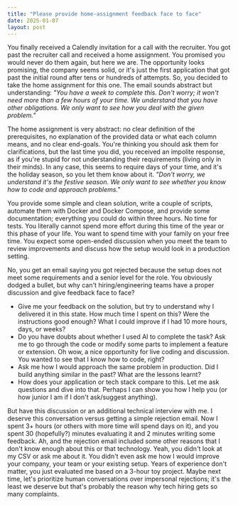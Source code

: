 ```yaml
---
title: "Please provide home-assignment feedback face to face"
date: 2025-01-07
layout: post
---
```


You finally received a Calendly invitation for a call with the recruiter. You got past the recruiter call and received a home assignment. You promised you would never do them again, but here we are. The opportunity looks promising, the company seems solid, or it's just the first application that got past the initial round after tens or hundreds of attempts. So, you decided to take the home assignment for this one. The email sounds abstract but understanding:
*"You have a week to complete this. Don't worry; it won't need more than a few hours of your time. We understand that you have other obligations. We only want to see how you deal with the given problem."*

The home assignment is very abstract: no clear definition of the prerequisites, no explanation of the provided data or what each column means, and no clear end-goals. You're thinking you should ask them for clarifications, but the last time you did, you received an impolite response, as if you're stupid for not understanding their requirements (living only in their minds). In any case, this seems to require days of your time, and it's the holiday season, so you let them know about it.
*"Don't worry, we understand it's the festive season. We only want to see whether you know how to code and approach problems."*

You provide some simple and clean solution, write a couple of scripts, automate them with Docker and Docker Compose, and provide some documentation; everything you could do within three hours. No time for tests. You literally cannot spend more effort during this time of the year or this phase of your life. You want to spend time with your family on your free time. You expect some open-ended discussion when you meet the team to review improvements and discuss how the setup would look in a production setting. 

No, you get an email saying you got rejected because the setup does not meet some requirements and a senior level for the role. You obviously dodged a bullet, but why can't hiring/engineering teams have a proper discussion and give feedback face to face? 

- Give me your feedback on the solution, but try to understand why I delivered it in this state. How much time I spent on this? Were the instructions good enough? What I could improve if I had 10 more hours, days, or weeks?
- Do you have doubts about whether I used AI to complete the task? Ask me to go through the code or modify some parts to implement a feature or extension. Oh wow, a nice opportunity for live coding and discussion. You wanted to see that I know how to code, right?
- Ask me how I would approach the same problem in production. Did I build anything similar in the past? What are the lessons learnt? 
- How does your application or tech stack compare to this. Let me ask questions and dive into that. Perhaps I can show you how I help you (or how junior I am if I don't ask/suggest anything).

But have this discussion or an additional technical interview with me. I deserve this conversation versus getting a simple rejection email. Now I spent 3+ hours (or others with more time will spend days on it), and you spent 30 (hopefully?) minutes evaluating it and 2 minutes writing some feedback. Ah, and the rejection email included some other reasons that I don't know enough about this or that technology. Yeah, you didn't look at my CSV or ask me about it. You didn't even ask me how I would improve your company, your team or your existing setup. Years of experience don't matter, you just evaluated me based on a 3-hour toy project. Maybe next time, let's prioritize human conversations over impersonal rejections; it's the least we deserve but that's probably the reason why tech hiring gets so many complaints.
